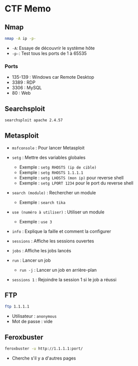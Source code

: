 # CTF Memo

## Nmap

```bash
nmap -A ip -p-
```

- `-A`: Essaye de découvrir le système hôte
- `-p-`: Test tous les ports de 1 à 65535

### Ports

- 135-139 : Windows car Remote Desktop
- 3389    : RDP
- 3306    : MySQL
- 80      : Web

## Searchsploit

```bash
searchsploit apache 2.4.57
```

## Metasploit

- `msfconsole` : Pour lancer Metasploit
- `setg` : Mettre des variables globales
  - Exemple : `setg RHOSTS (ip de cible)`
  - Exemple : `setg RHOSTS 1.1.1.1`
  - Exemple : `setg LHOSTS (mon ip)` pour reverse shell
  - Exemple : `setg LPORT 1234` pour le port du reverse shell

- `search (module)` : Rechercher un module
  - Exemple : `search tika`

- `use (numéro à utiliser)` : Utiliser un module
  - Exemple : `use 3`

- `info` : Explique la faille et comment la configurer

- `sessions` : Affiche les sessions ouvertes

- `jobs` : Affiche les jobs lancés

- `run` : Lancer un job
  - `run -j` : Lancer un job en arrière-plan

- `sessions 1` : Rejoindre la session 1 si le job a réussi

## FTP

```bash
ftp 1.1.1.1
```

- Utilisateur : `anonymous`
- Mot de passe : vide

## Feroxbuster

```bash
feroxbuster -u http://1.1.1.1:port/
```

- Cherche s'il y a d'autres pages
```

